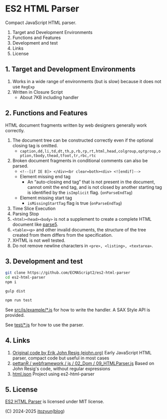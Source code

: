 # ES2 HTML Parser

Compact JavaScript HTML parser.

1. Target and Development Environments
2. Functions and Features
3. Development and test
4. Links
5. License

## 1. Target and Development Environments

1. Works in a wide range of environments (but is slow) because it does not use `RegExp`
2. Written in Closure Script
   * About 7KB including handler

## 2. Functions and Features

HTML document fragments written by web designers generally work correctly.

1. The document tree can be constructed correctly even if the optional closing tag is omitted.
   * `caption,dd,li,td,dt,th,p,rb,rp,rt,html,head,colgroup,optgroup,option,tbody,thead,tfoot,tr,rbc,rtc`
2. Broken document fragments in conditional comments can also be parsed.
   * `<!--[if IE 8]> </div><br clear=both><div> <![endif]-->`
   * Element missing end tag
     * An “auto-closing end tag” that is not present in the document, cannot omit the end tag, and is not closed by another starting tag is identified by the `isImplicit` flag. (`onParseEndTag`)
   * Element missing start tag
     * `isMissingStartTag` flag is true (`onParseEndTag`)
3. Time Slice Execution
4. Parsing Stop
5. `<html><head><body>` is not a supplement to create a complete HTML document like [parse5](https://www.npmjs.com/package/parse5).
6. `<table><p>` and other invalid documents, the structure of the tree created from them differs from the specification.
7. XHTML is not well tested.
8. Do not remove newline characters in `<pre>, <listing>, <textarea>`.

## 3. Development and test

~~~sh
git clone https://github.com/ECMAScript2/es2-html-parser
cd es2-html-parser
npm i

gulp dist

npm run test
~~~

See [src/js/example/*.js](./src/js/example/*.js) for how to write the handler. A SAX Style API is provided.

See [test/*.js](./test/*.js) for how to use the parser.

## 4. Links

1. [Original code by Erik John Resig (ejohn.org)](http://ejohn.org/blog/pure-javascript-html-parser/) Early JavaScript HTML parser, compact code but useful in most cases
2. [pettanR / webframework / js / 02_Dom / 09_HTMLParser.js](https://github.com/pettanR/webframework/blob/38d5bab145631f33b0e9988dfb704252884b5986/js/02_dom/09_XHTMLParser.js) Based on John Resig's code, without regular expressions
3. [html.json](https://github.com/itozyun/html.json) Project using es2-html-parser

## 5. License

[ES2 HTML Parser](https://github.com/ECMAScript2/es2-html-parser) is licensed under MIT license.

(C) 2024-2025 [itozyun](https://github.com/itozyun)([blog](//outcloud.blogspot.com/))
